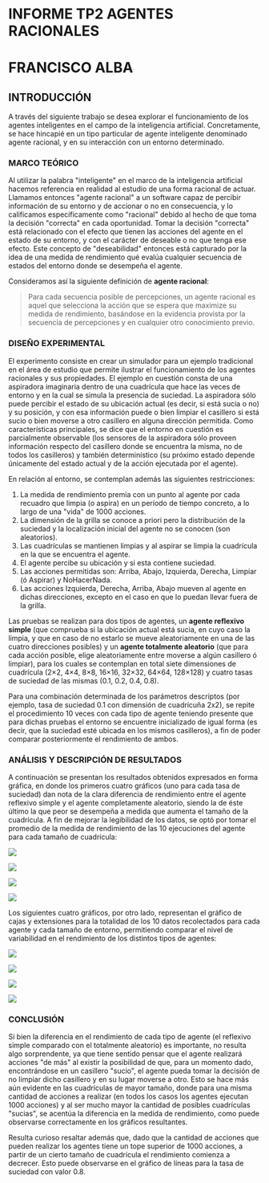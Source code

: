 # INFORME TP2 AGENTES RACIONALES
# FRANCISCO ALBA

## INTRODUCCIÓN

A través del siguiente trabajo se desea explorar el funcionamiento de los agentes inteligentes en el campo de la inteligencia artificial. Concretamente, se hace hincapié en un tipo particular de agente inteligente denominado agente racional, y en su interacción con un entorno determinado.

### MARCO TEÓRICO 

Al utilizar la palabra "inteligente" en el marco de la inteligencia artificial hacemos referencia en realidad al estudio de una forma racional de actuar. Llamamos entonces "agente racional" a un software capaz de percibir información de su entorno y de accionar o no en consecuencia, y lo calificamos específicamente como "racional" debido al hecho de que toma la decisión "correcta" en cada oportunidad. Tomar la decisión "correcta" está relacionado con el efecto que tienen las acciones del agente en el estado de su entorno, y con el carácter de deseable o no que tenga ese efecto. Este concepto de "deseabilidad" entonces está capturado por la idea de una medida de rendimiento qué evalúa cualquier secuencia de estados del entorno donde se desempeña el agente.

Consideramos así la siguiente definición de **agente racional**:

> Para cada secuencia posible de percepciones, un agente racional es aquel que selecciona la acción que se espera que maximize su medida de rendimiento, basándose en la evidencia provista por la secuencia de percepciones y en cualquier otro conocimiento previo.

### DISEÑO EXPERIMENTAL

El experimento consiste en crear un simulador para un ejemplo tradicional en el área de estudio que permite ilustrar el funcionamiento de los agentes racionales y sus propiedades. El ejemplo en cuestión consta de una aspiradora imaginaria dentro de una cuadrícula que hace las veces de entorno y en la cual se simula la presencia de suciedad. La aspiradora sólo puede percibir el estado de su ubicación actual (es decir, si está sucia o no) y su posición, y con esa información puede o bien limpiar el casillero si está sucio o bien moverse a otro casillero en alguna dirección permitida. Como características principales, se dice que el entorno en cuestión es parcialmente observable (los sensores de la aspiradora sólo proveen información respecto del casillero donde se encuentra la misma, no de todos los casilleros) y también determinístico (su próximo estado depende únicamente del estado actual y de la acción ejecutada por el agente).

En relación al entorno, se contemplan además las siguientes restricciones:

1. La medida de rendimiento premia con un punto al agente por cada recuadro que limpia (o aspira) en un período de tiempo concreto, a lo largo de una "vida" de 1000 acciones.
2. La dimensión de la grilla se conoce a priori pero la distribución de la suciedad y la localización inicial del agente no se conocen (son aleatorios).
3. Las cuadrículas se mantienen limpias y al aspirar se limpia la cuadrícula en la que se encuentra el agente.
4. El agente percibe su ubicación y si esta contiene suciedad.
5. Las acciones permitidas son: Arriba, Abajo, Izquierda, Derecha, Limpiar (ó Aspirar) y NoHacerNada.
6. Las acciones Izquierda, Derecha, Arriba, Abajo mueven al agente en dichas direcciones, excepto en el caso en que lo puedan llevar fuera de la grilla.

Las pruebas se realizan para dos tipos de agentes, un **agente reflexivo simple** (que comprueba si la ubicación actual está sucia, en cuyo caso la limpia, y que en caso de no estarlo se mueve aleatoriamente en una de las cuatro direcciones posibles) y un **agente totalmente aleatorio** (que para cada acción posible, elige aleatoriamente entre moverse a algún casillero ó limpiar), para los cuales se contemplan en total siete dimensiones de cuadrícula (2×2, 4×4, 8×8, 16×16, 32×32, 64×64, 128×128) y cuatro tasas de suciedad de las mismas (0.1, 0.2, 0.4, 0.8).

Para una combinación determinada de los parámetros descriptos (por ejemplo, tasa de suciedad 0.1 con dimensión de cuadrícuña 2x2), se repite el procedimiento 10 veces con cada tipo de agente teniendo presente que para dichas pruebas el entorno se encuentre inicializado de igual forma (es decir, que la suciedad esté ubicada en los mismos casilleros), a fin de poder comparar posteriormente el rendimiento de ambos.

### ANÁLISIS Y DESCRIPCIÓN DE RESULTADOS

A continuación se presentan los resultados obtenidos expresados en forma gráfica, en donde los primeros cuatro gráficos (uno para cada tasa de suciedad) dan nota de la clara diferencia de rendimiento entre el agente reflexivo simple y el agente completamente aleatorio, siendo la de éste último la que peor se desempeña a medida que aumenta el tamaño de la cuadrícula. A fin de mejorar la legibilidad de los datos, se optó por tomar el promedio de la medida de rendimiento de las 10 ejecuciones del agente para cada tamaño de cuadrícula:

![](comparación_metodos_tasa_0.1.png)

![](comparación_metodos_tasa_0.2%201.png)

![](comparación_metodos_tasa_0.4.png)

![](comparación_metodos_tasa_0.8.png)

Los siguientes cuatro gráficos, por otro lado, representan el gráfico de cajas y extensiones para la totalidad de los 10 datos recolectados para cada agente y cada tamaño de entorno, permitiendo comparar el nivel de variabilidad en el rendimiento de los distintos tipos de agentes:

![](comparación_boxplot_tasa_0.1.png)

![](comparación_boxplot_tasa_0.2.png)

![](comparación_boxplot_tasa_0.4.png)

![](comparación_boxplot_tasa_0.8.png)

### CONCLUSIÓN

Si bien la diferencia en el rendimiento de cada tipo de agente (el reflexivo simple comparado con el totalmente aleatorio) es importante, no resulta algo sorprendente, ya que tiene sentido pensar que el agente realizará acciones "de más" al existir la posibilidad de que, para un momento dado, encontrándose en un casillero "sucio", el agente pueda tomar la decisión de no limpiar dicho casillero y en su lugar moverse a otro. Esto se hace más aún evidente en las cuadrículas de mayor tamaño, donde para una misma cantidad de acciones a realizar (en todos los casos los agentes ejecutan 1000 acciones) y al ser mucho mayor la cantidad de posibles cuadrículas "sucias", se acentúa la diferencia en la medida de rendimiento, como puede observarse correctamente en los gráficos resultantes.

Resulta curioso resaltar además que, dado que la cantidad de acciones que pueden realizar los agentes tiene un tope superior de 1000 acciones, a partir de un cierto tamaño de cuadrícula el rendimiento comienza a decrecer. Esto puede observarse en el gráfico de líneas para la tasa de suciedad con valor 0.8.